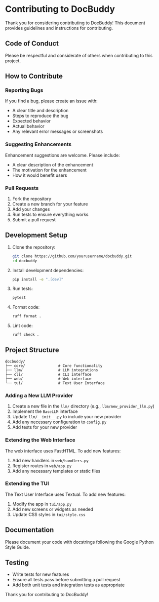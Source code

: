 # Contributing to DocBuddy

Thank you for considering contributing to DocBuddy! This document provides guidelines and instructions for contributing.

## Code of Conduct

Please be respectful and considerate of others when contributing to this project.

## How to Contribute

### Reporting Bugs

If you find a bug, please create an issue with:

- A clear title and description
- Steps to reproduce the bug
- Expected behavior
- Actual behavior
- Any relevant error messages or screenshots

### Suggesting Enhancements

Enhancement suggestions are welcome. Please include:

- A clear description of the enhancement
- The motivation for the enhancement
- How it would benefit users

### Pull Requests

1. Fork the repository
2. Create a new branch for your feature
3. Add your changes
4. Run tests to ensure everything works
5. Submit a pull request

## Development Setup

1. Clone the repository:
   ```bash
   git clone https://github.com/yourusername/docbuddy.git
   cd docbuddy
   ```

2. Install development dependencies:
   ```bash
   pip install -e ".[dev]"
   ```

3. Run tests:
   ```bash
   pytest
   ```

4. Format code:
   ```bash
   ruff format .
   ```

5. Lint code:
   ```bash
   ruff check .
   ```

## Project Structure

```
docbuddy/
├── core/               # Core functionality
├── llm/                # LLM integrations
├── cli/                # CLI interface
├── web/                # Web interface
└── tui/                # Text User Interface
```

### Adding a New LLM Provider

1. Create a new file in the `llm/` directory (e.g., `llm/new_provider_llm.py`)
2. Implement the `BaseLLM` interface
3. Update `llm/__init__.py` to include your new provider
4. Add any necessary configuration to `config.py`
5. Add tests for your new provider

### Extending the Web Interface

The web interface uses FastHTML. To add new features:

1. Add new handlers in `web/handlers.py`
2. Register routes in `web/app.py`
3. Add any necessary templates or static files

### Extending the TUI

The Text User Interface uses Textual. To add new features:

1. Modify the app in `tui/app.py`
2. Add new screens or widgets as needed
3. Update CSS styles in `tui/style.css`

## Documentation

Please document your code with docstrings following the Google Python Style Guide.

## Testing

- Write tests for new features
- Ensure all tests pass before submitting a pull request
- Add both unit tests and integration tests as appropriate

Thank you for contributing to DocBuddy!